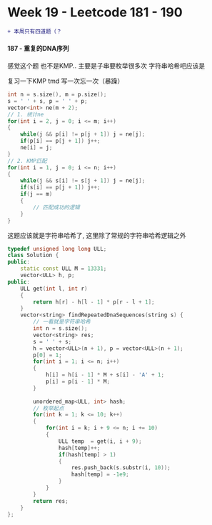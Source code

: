 <!--
 * @Description: 
 * @Versions: 
 * @Author: Vernon Cui
 * @Github: https://github.com/vernon97
 * @Date: 2021-01-06 18:49:04
 * @LastEditors: Vernon Cui
 * @LastEditTime: 2021-01-06 20:48:33
 * @FilePath: /.leetcode/Users/vernon/Leetcode-notes/week19.md
-->

# Week 19 - Leetcode 181 - 190

```diff
+ 本周只有四道题（？
```

#### 187 - 重复的DNA序列

感觉这个题 也不是KMP.. 主要是子串要枚举很多次 字符串哈希吧应该是

复习一下KMP tmd 写一次忘一次（暴躁）

```cpp
int n = s.size(), m = p.size();
s = ' ' + s, p = ' ' + p;
vector<int> ne(m + 2);
// 1. 统计ne
for(int i = 2, j = 0; i <= m; i++)
{
    while(j && p[i] != p[j + 1]) j = ne[j];
    if(p[i] == p[j + 1]) j++;
    ne[i] = j;
}
// 2. KMP匹配
for(int i = 1, j = 0; i <= n; i++)
{
    while(j && s[i] != s[j + 1]) j = ne[j];
    if(s[i] == p[j + 1]) j++;
    if(j == m)
    {
        // 匹配成功的逻辑
    }
}
```

这题应该就是字符串哈希了, 这里除了常规的字符串哈希逻辑之外

```cpp
typedef unsigned long long ULL;
class Solution {
public:
    static const ULL M = 13331;
    vector<ULL> h, p;
public:
    ULL get(int l, int r)
    {
        return h[r] - h[l - 1] * p[r - l + 1];
    }
    vector<string> findRepeatedDnaSequences(string s) {
        // 一看就是字符串哈希
        int n = s.size();
        vector<string> res;
        s = ' ' + s;
        h = vector<ULL>(n + 1), p = vector<ULL>(n + 1);
        p[0] = 1;
        for(int i = 1; i <= n; i++)
        {
            h[i] = h[i - 1] * M + s[i] - 'A' + 1;
            p[i] = p[i - 1] * M;
        }
        
        unordered_map<ULL, int> hash;
        // 枚举起点
        for(int k = 1; k <= 10; k++)
        {
            for(int i = k; i + 9 <= n; i += 10)
            {
                ULL temp  = get(i, i + 9);
                hash[temp]++;
                if(hash[temp] > 1)
                {
                    res.push_back(s.substr(i, 10));
                    hash[temp] = -1e9;
                }
            }
        }
        return res;
    }
};
```



